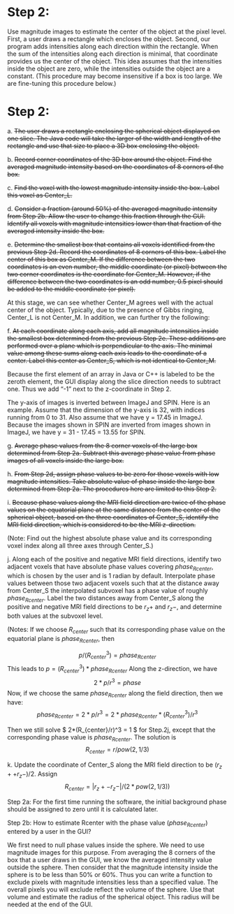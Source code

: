 
# Step 2: 
Use magnitude images to estimate the center of the object at the pixel level. First, a user draws a rectangle which encloses the object. Second, our program adds intensities along each direction within the rectangle. When the sum of the intensities along each direction is minimal, that coordinate provides us the center of the object. This idea assumes that the intensities inside the object are zero, while the intensities outside the object are a constant. (This procedure may become insensitive if a box is too large. We are fine-tuning this procedure below.)

# Step 2:
a. ~~The user draws a rectangle enclosing the spherical object displayed on one slice. The Java code will take the larger of the width and length of the rectangle and use that size to place a 3D box enclosing the object.~~

b. ~~Record corner coordinates of the 3D box around the object. Find the averaged magnitude intensity based on the coordinates of 8 corners of the box.~~

c. ~~Find the voxel with the lowest magnitude intensity inside the box. Label this voxel as Center_L.~~

d. ~~Consider a fraction (around 50%) of the averaged magnitude intensity from Step 2b. Allow the user to change this fraction through the GUI. Identify all voxels with magnitude intensities lower than that fraction of the averaged intensity inside the box.~~

e. ~~Determine the smallest box that contains all voxels identified from the previous Step 2d. Record the coordinates of 8 corners of this box. Label the center of this box as Center_M. If the difference between the two coordinates is an even number, the middle coordinate (or pixel) between the two corner coordinates is the coordinate for Center_M. However, if the difference between the two coordinates is an odd number, 0.5 pixel should be added to the middle coordinate (or pixel).~~

At this stage, we can see whether Center_M agrees well with the actual center of the object. Typically, due to the presence of Gibbs ringing, Center_L is not Center_M. In addition, we can further try the following:

f. ~~At each coordinate along each axis, add all magnitude intensities inside the smallest box determined from the previous Step 2e. These additions are performed over a plane which is perpendicular to the axis. The minimal value among these sums along each axis leads to the coordinate of a center. Label this center as Center_S, which is not identical to Center_M.~~

Because the first element of an array in Java or C++ is labeled to be the zeroth element, the GUI display along the slice direction needs to subtract one. Thus we add “-1” next to the z-coordinate in Step 2.

The y-axis of images is inverted between ImageJ and SPIN. Here is an example. Assume that the dimension of the y-axis is 32, with indices running from 0 to 31. Also assume that we have y = 17.45 in ImageJ. Because the images shown in SPIN are inverted from images shown in ImageJ, we have y = 31 - 17.45 = 13.55 for SPIN.

g. ~~Average phase values from the 8 corner voxels of the large box determined from Step 2a. Subtract this average phase value from phase images of all voxels inside the large box.~~

h. ~~From Step 2d, assign phase values to be zero for those voxels with low magnitude intensities. Take absolute value of phase inside the large box determined from Step 2a. The procedures here are limited to this Step 2.~~

i. ~~Because phase values along the MRI field direction are twice of the phase values on the equatorial plane at the same distance from the center of the spherical object, based on the three coordinates of Center_S, identify the MRI field direction, which is considered to be the MRI z-direction.~~

(Note: Find out the highest absolute phase value and its corresponding voxel index along all three axes through Center_S.)

j. Along each of the positive and negative MRI field directions, identify two adjacent voxels that have absolute phase values covering $phase_{Rcenter}$, which is chosen by the user and is 1 radian by default. Interpolate phase values between those two adjacent voxels such that at the distance away from Center_S the interpolated subvoxel has a phase value of roughly $phase_{Rcenter}$. Label the two distances away from Center_S along the positive and negative MRI field directions to be $r_z+$ and $r_z-$, and determine both values at the subvoxel level.

(Notes: If we choose $R_{center}$ such that its corresponding phase value on the equatorial plane is $phase_{Rcenter}$, then

$$ p/(R_{center}^3) = phase_{Rcenter} $$
This leads to $p = (R_{center}^3) * phase_{Rcenter}$
Along the z-direction, we have
$$ 2*p/r^3 = phase $$
Now, if we choose the same $phase_{Rcenter}$ along the field direction, then we have:
$$ phase_{Rcenter} = 2*p/r^3 = 2*phase_{Rcenter}* (R_{center}^3) /r^3 $$

Then we still solve $ 2*(R_{center}/r)^3 = 1 $ for Step.2j, except that the corresponding phase value is $phase_{Rcenter}$. The solution is $$ R_{center} = r/pow(2, 1/3) $$

k. Update the coordinate of Center_S along the MRI field direction to be $(r_z+ + r_z-)/2$. Assign $$ R_{center} = |r_z+ - r_z-|/(2*pow(2, 1/3)) $$

Step 2a: For the first time running the software, the initial background phase should be assigned to zero until it is calculated later.

Step 2b: How to estimate Rcenter with the phase value ($phase_{Rcenter}$) entered by a user in the GUI?

We first need to null phase values inside the sphere. We need to use magnitude images for this purpose. From averaging the 8 corners of the box that a user draws in the GUI, we know the averaged intensity value outside the sphere. Then consider that the magnitude intensity inside the sphere is to be less than 50% or 60%. Thus you can write a function to exclude pixels with magnitude intensities less than a specified value. The overall pixels you will exclude reflect the volume of the sphere. Use that volume and estimate the radius of the spherical object. This radius will be needed at the end of the GUI.